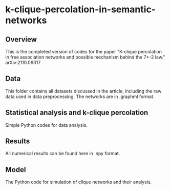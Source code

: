 # k-clique-percolation-in-semantic-networks
## Overview
This is the completed version of codes for the paper "K-clique percolation  in free association networks and possible mechanism behind the 7+-2 law." arXiv:2110.09317
## Data
This folder contains all datasets discussed in the article, including the raw data used in data preprocessing. The networks are in .graphml format.
## Statistical analysis and k-clique percolation
Simple Python codes for data analysis.
## Results
All numerical results can be found here in .npy format.
## Model
The Python code for simulation of clique networks and their analysis.
